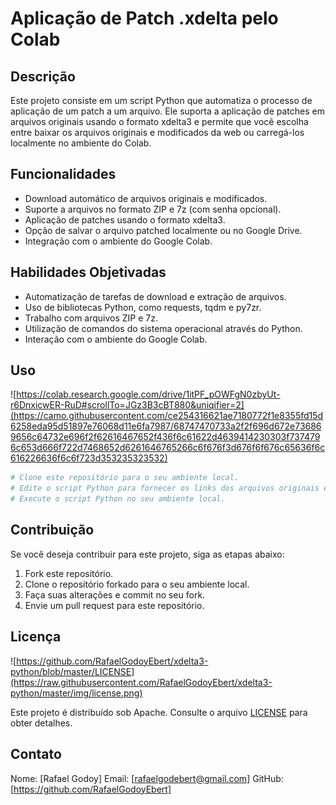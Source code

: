 # Aplicação de Patch .xdelta pelo Colab

## Descrição

Este projeto consiste em um script Python que automatiza o processo de aplicação de um patch a um arquivo. Ele suporta a aplicação de patches em arquivos originais usando o formato xdelta3 e permite que você escolha entre baixar os arquivos originais e modificados da web ou carregá-los localmente no ambiente do Colab.

## Funcionalidades

- Download automático de arquivos originais e modificados.
- Suporte a arquivos no formato ZIP e 7z (com senha opcional).
- Aplicação de patches usando o formato xdelta3.
- Opção de salvar o arquivo patched localmente ou no Google Drive.
- Integração com o ambiente do Google Colab.

## Habilidades Objetivadas

- Automatização de tarefas de download e extração de arquivos.
- Uso de bibliotecas Python, como requests, tqdm e py7zr.
- Trabalho com arquivos ZIP e 7z.
- Utilização de comandos do sistema operacional através do Python.
- Interação com o ambiente do Google Colab.

## Uso
![https://colab.research.google.com/drive/1itPF_pOWFgN0zbyUt-r6DnxicwER-RuD#scrollTo=JGz3B3cBT880&uniqifier=2](https://camo.githubusercontent.com/ce254316621ae7180772f1e8355fd15d6258eda95d51897e76068d11e6fa7987/68747470733a2f2f696d672e736869656c64732e696f2f62616467652f436f6c61622d4639414230303f7374796c653d666f722d7468652d6261646765266c6f676f3d676f6f676c65636f6c616226636f6c6f723d353235323532)

```python
# Clone este repositório para o seu ambiente local.
# Edite o script Python para fornecer os links dos arquivos originais e modificados
# Execute o script Python no seu ambiente local.
```

## Contribuição
Se você deseja contribuir para este projeto, siga as etapas abaixo:
1. Fork este repositório.
2. Clone o repositório forkado para o seu ambiente local.
3. Faça suas alterações e commit no seu fork.
4. Envie um pull request para este repositório.

## Licença
![https://github.com/RafaelGodoyEbert/xdelta3-python/blob/master/LICENSE](https://raw.githubusercontent.com/RafaelGodoyEbert/xdelta3-python/master/img/license.png)

Este projeto é distribuído sob Apache. Consulte o arquivo [LICENSE](LICENSE) para obter detalhes.

## Contato
Nome: [Rafael Godoy]
Email: [rafaelgodebert@gmail.com]
GitHub: [https://github.com/RafaelGodoyEbert]


